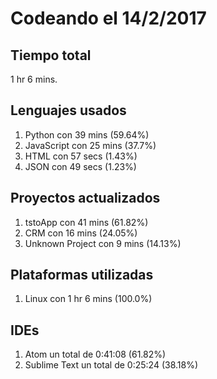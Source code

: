 # Codeando el 14/2/2017

## Tiempo total
1 hr 6 mins.

## Lenguajes usados
1. Python con 39 mins (59.64%)
1. JavaScript con 25 mins (37.7%)
1. HTML con 57 secs (1.43%)
1. JSON con 49 secs (1.23%)

## Proyectos actualizados
1. tstoApp con 41 mins (61.82%)
1. CRM con 16 mins (24.05%)
1. Unknown Project con 9 mins (14.13%)

## Plataformas utilizadas
1. Linux con 1 hr 6 mins (100.0%)

## IDEs
1. Atom un total de 0:41:08 (61.82%)
1. Sublime Text un total de 0:25:24 (38.18%)
